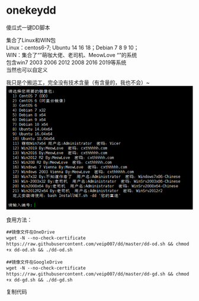 # onekeydd  
傻瓜式一键DD脚本  


集合了Linux和WIN包  
Linux：centos6-7; Ubuntu 14 16 18；Debian 7 8 9 10；  
WIN：集合了“”萌咖大佬、老司机、MeowLove “”的系统  
包含win7 2003 2006 2012 2008 2016 2019等系统  
当然也可以自定义  


我只是个搬运工，完全没有技术含量（有含量的，我也不会）~  
  ![](dd1.jpg)  

食用方法：  

    ##镜像文件在OneDrive
    wget -N --no-check-certificate https://raw.githubusercontent.com/veip007/dd/master/dd-od.sh && chmod +x dd-od.sh && ./dd-od.sh

    ##镜像文件在GoogleDrive
    wget -N --no-check-certificate https://raw.githubusercontent.com/veip007/dd/master/dd-gd.sh && chmod +x dd-gd.sh && ./dd-gd.sh

复制代码  
